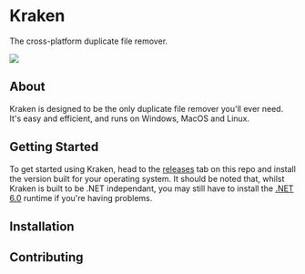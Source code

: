 # Kraken
The cross-platform duplicate file remover.

![](https://raw.githubusercontent.com/Dan-Banfield/Kraken/master/Kraken/Icon.ico)

## About
Kraken is designed to be the only duplicate file remover you'll ever need. It's easy and efficient, and runs on Windows, MacOS and Linux.

## Getting Started
To get started using Kraken, head to the [releases](https://google.com/) tab on this repo and install the version built for your operating system.
It should be noted that, whilst Kraken is built to be .NET independant, you may still have to install the [.NET 6.0](https://dotnet.microsoft.com/en-us/download/dotnet/6.0) runtime if you're having problems.

## Installation

## Contributing
